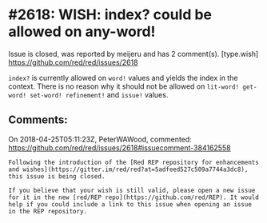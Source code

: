 
#2618: WISH: index?  could be allowed on any-word!
================================================================================
Issue is closed, was reported by meijeru and has 2 comment(s).
[type.wish]
<https://github.com/red/red/issues/2618>

`index?` is currently allowed on `word!` values and yields the index in the context. There is no reason
why it should not be allowed on `lit-word! get-word! set-word! refinement!` and `issue!` values.


Comments:
--------------------------------------------------------------------------------

On 2018-04-25T05:11:23Z, PeterWAWood, commented:
<https://github.com/red/red/issues/2618#issuecomment-384162558>

    Following the introduction of the [Red REP repository for enhancements and wishes](https://gitter.im/red/red?at=5adfeed527c509a7744a3dc8), this issue is being closed.
    
    If you believe that your wish is still valid, please open a new issue for it in the new [red/REP repo](https://github.com/red/REP). It would help if you could include a link to this issue when opening an issue in the REP repository.

